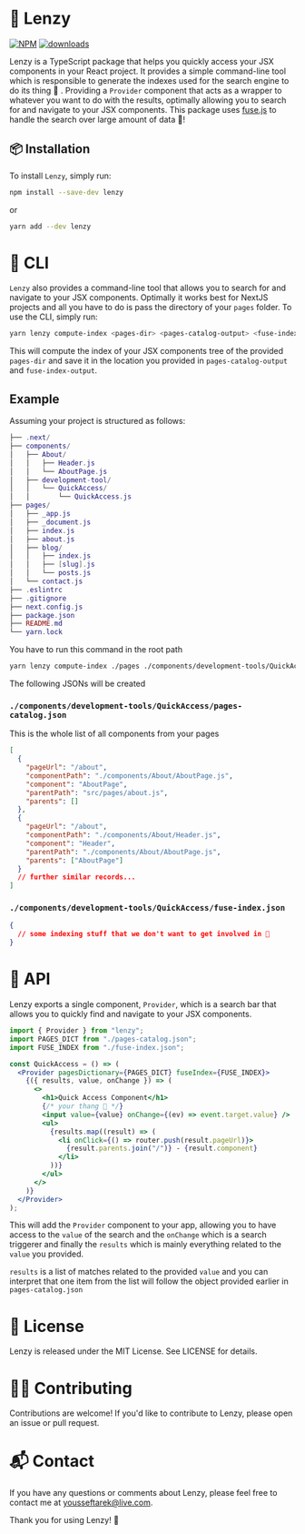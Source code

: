 # 🚀 Lenzy

[![NPM](https://img.shields.io/npm/v/lenzy.svg)](https://www.npmjs.com/package/lenzy)
[![downloads](https://img.shields.io/npm/dm/lenzy.svg)](https://www.npmjs.com/package/lenzy)

Lenzy is a TypeScript package that helps you quickly access your JSX components in your React project. It provides a simple command-line tool which is responsible to generate the indexes used for the search engine to do its thing 🌠 . Providing a `Provider` component that acts as a wrapper to whatever you want to do with the results, optimally allowing you to search for and navigate to your JSX components. This package uses [fuse.js](https://fusejs.io/) to handle the search over large amount of data 🎉!

## 📦 Installation

To install `Lenzy`, simply run:

```sh
npm install --save-dev lenzy
```

or

```sh
yarn add --dev lenzy
```

# 🤖 CLI

`Lenzy` also provides a command-line tool that allows you to search for and navigate to your JSX components. Optimally it works best for NextJS projects and all you have to do is pass the directory of your `pages` folder. To use the CLI, simply run:

```sh
yarn lenzy compute-index <pages-dir> <pages-catalog-output> <fuse-index-output>
```

This will compute the index of your JSX components tree of the provided `pages-dir` and save it in the location you provided in `pages-catalog-output` and `fuse-index-output`.

## Example

Assuming your project is structured as follows:

```lua
├── .next/
├── components/
│   ├── About/
│   │   ├── Header.js
│   │   └── AboutPage.js
│   ├── development-tool/
│   │   └── QuickAccess/
│   │       └── QuickAccess.js
├── pages/
│   ├── _app.js
│   ├── _document.js
│   ├── index.js
│   ├── about.js
│   ├── blog/
│   │   ├── index.js
│   │   ├── [slug].js
│   │   └── posts.js
│   └── contact.js
├── .eslintrc
├── .gitignore
├── next.config.js
├── package.json
├── README.md
└── yarn.lock
```

You have to run this command in the root path

```zsh
yarn lenzy compute-index ./pages ./components/development-tools/QuickAccess/pages-catalog.json ./components/development-tools/QuickAccess/fuse-index.json
```

The following JSONs will be created

### `./components/development-tools/QuickAccess/pages-catalog.json`

This is the whole list of all components from your pages

```json
[
  {
    "pageUrl": "/about",
    "componentPath": "./components/About/AboutPage.js",
    "component": "AboutPage",
    "parentPath": "src/pages/about.js",
    "parents": []
  },
  {
    "pageUrl": "/about",
    "componentPath": "./components/About/Header.js",
    "component": "Header",
    "parentPath": "./components/About/AboutPage.js",
    "parents": ["AboutPage"]
  }
  // further similar records...
]
```

### `./components/development-tools/QuickAccess/fuse-index.json`

```json
{
  // some indexing stuff that we don't want to get involved in 🥲
}
```

# 📖 API

Lenzy exports a single component, `Provider`, which is a search bar that allows you to quickly find and navigate to your JSX components.

```jsx
import { Provider } from "lenzy";
import PAGES_DICT from "./pages-catalog.json";
import FUSE_INDEX from "./fuse-index.json";

const QuickAccess = () => (
  <Provider pagesDictionary={PAGES_DICT} fuseIndex={FUSE_INDEX}>
    {({ results, value, onChange }) => (
      <>
        <h1>Quick Access Component</h1>
        {/* your thang 🌃 */}
        <input value={value} onChange={(ev) => event.target.value} />
        <ul>
          {results.map((result) => (
            <li onClick={() => router.push(result.pageUrl)}>
              {result.parents.join("/")} - {result.component}
            </li>
          ))}
        </ul>
      </>
    )}
  </Provider>
);
```

This will add the `Provider` component to your app, allowing you to have access to the `value` of the search and the `onChange` which is a search triggerer and finally the `results` which is mainly everything related to the `value` you provided.

`results` is a list of matches related to the provided `value` and you can interpret that one item from the list will follow the object provided earlier in `pages-catalog.json`

# 📜 License

Lenzy is released under the MIT License. See LICENSE for details.

# 👨‍💻 Contributing

Contributions are welcome! If you'd like to contribute to Lenzy, please open an issue or pull request.

# 📬 Contact

If you have any questions or comments about Lenzy, please feel free to contact me at yousseftarek@live.com.

Thank you for using Lenzy! 🎉
